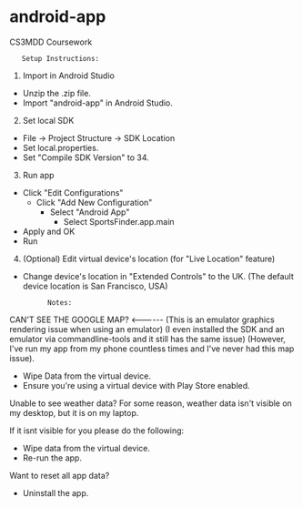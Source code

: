 # android-app
CS3MDD Coursework

       Setup Instructions:

1. Import in Android Studio
- Unzip the .zip file.
- Import "android-app" in Android Studio.

2. Set local SDK
- File -> Project Structure -> SDK Location
- Set local.properties.
- Set "Compile SDK Version" to 34.

3. Run app
- Click "Edit Configurations"
  - Click "Add New Configuration"
    - Select "Android App"
      - Select SportsFinder.app.main
- Apply and OK
- Run

4. (Optional) Edit virtual device's location (for "Live Location" feature)
- Change device's location in "Extended Controls" to the UK.
(The default device location is San Francisco, USA)

            Notes:

CAN'T SEE THE GOOGLE MAP?	<------
(This is an emulator graphics rendering issue when using an emulator)
(I even installed the SDK and an emulator via commandline-tools and it still has the same issue)
(However, I've run my app from my phone countless times and I've never had this map issue).
- Wipe Data from the virtual device.
- Ensure you're using a virtual device with Play Store enabled.

Unable to see weather data?
For some reason, weather data isn't visible on my desktop, but it is on my laptop.

If it isnt visible for you please do the following:
- Wipe data from the virtual device.
- Re-run the app.

Want to reset all app data?
- Uninstall the app.